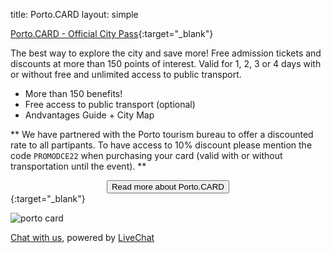 title: Porto.CARD
layout: simple

[Porto.CARD - Official City Pass](https://visitporto.travel/pt-PT/porto-card-landing-page#/){:target="_blank"}

The best way to explore the city and save more! Free admission tickets and discounts at more than 150 points of interest. Valid for 1, 2, 3 or 4 days with or without free and unlimited access to public transport.

* More than 150 benefits!
* Free access to public transport (optional)
* Andvantages Guide + City Map

** We have partnered with the Porto tourism bureau to offer a discounted rate to all partipants. To have access to 10% discount please mention the code ```PROMODCE22``` when purchasing your card (valid with or without transportation until the event). **
[<center><button class="btn">Read more about Porto.CARD</button></center>](/static/docs/porto-card.pdf){:target="_blank"}

![porto card](/static/images/other/portocard.jpeg)

<script type="text/javascript">
window.__lc = window.__lc || {};
window.__lc.license = 3466382;
(function() {
  var lc = document.createElement('script'); lc.type = 'text/javascript'; lc.async = true;
  lc.src = ('https:' == document.location.protocol ? 'https://' : 'http://') + 'cdn.livechatinc.com/tracking.js';
  var s = document.getElementsByTagName('script')[0]; s.parentNode.insertBefore(lc, s);
})();
</script>

<noscript>
<a href=https://www.livechatinc.com/chat-with/3466382/ rel="nofollow">Chat with us</a>,
powered by <a href=https://www.livechatinc.com/?welcome rel="noopener nofollow" target="_blank">LiveChat</a>
</noscript>